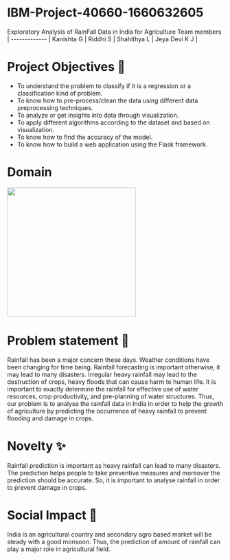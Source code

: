 # IBM-Project-40660-1660632605
Exploratory Analysis of RainFall Data in India for Agriculture
Team members  | 
------------- | 
Kanishta G    | 
Riddhi S      |
Shahithya L   |
Jeya Devi K J |

# Project Objectives :dart:
* To understand the problem to classify if it is a regression or a classification kind of problem.
* To know how to pre-process/clean the data using different data preprocessing techniques.
* To analyze or get insights into data through visualization.
* To apply different algorithms according to the dataset and based on visualization.
* To know how to find the accuracy of the model.
* To know how to build a web application using the Flask framework.
# Domain
<img src="https://user-images.githubusercontent.com/115522489/195401655-6979ad30-f5d4-4499-862c-7f9fbcfdd0ed.jpeg" width="300"/>

# Problem statement :page_facing_up:
Rainfall has been a major concern these days. Weather conditions have been changing for time being. Rainfall forecasting is important otherwise, it may lead to many disasters. Irregular heavy rainfall may lead to the destruction of crops, heavy floods that can cause harm to human life. It is important to exactly determine the rainfall for effective use of water resources, crop productivity, and pre-planning of water structures. Thus, our problem is to analyse the rainfall data in India in order to help the growth of agriculture by predicting the occurrence of heavy rainfall to prevent flooding and damage in crops.

# Novelty :sparkles:
Rainfall prediction is important as heavy rainfall can lead to many disasters. The prediction helps people to take preventive measures and moreover the prediction should be accurate. So, it is important to analyse rainfall in order to prevent damage in crops.
# Social Impact :ear_of_rice:
India is an agricultural country and secondary agro based market will be steady with a good monsoon. Thus, the prediction of amount of rainfall can play a major role in agricultural field.
